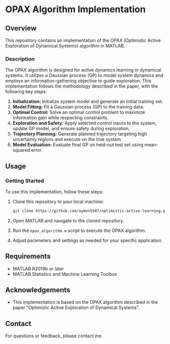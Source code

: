 # OPAX Algorithm Implementation

## Overview

This repository contains an implementation of the OPAX (Optimistic Active Exploration of Dynamical Systems) algorithm in MATLAB.

### Description

The OPAX algorithm is designed for active dynamics learning in dynamical systems. It utilizes a Gaussian process (GP) to model system dynamics and employs an information-gathering objective to guide exploration. This implementation follows the methodology described in the paper, with the following key steps:

1. **Initialization:** Initialize system model and generate an initial training set.
2. **Model Fitting:** Fit a Gaussian process (GP) to the training data.
3. **Optimal Control:** Solve an optimal control problem to maximize information gain while respecting constraints.
4. **Exploration and Safety:** Apply selected control inputs to the system, update GP model, and ensure safety during exploration.
5. **Trajectory Planning:** Generate planned trajectory targeting high uncertainty regions and execute on the true system.
6. **Model Evaluation:** Evaluate final GP on held-out test set using mean-squared error.

## Usage

### Getting Started

To use this implementation, follow these steps:

1. Clone this repository to your local machine:

    ```bash
    git clone https://github.com/aymen5507/optimistic-active-learning.git
    ```

2. Open MATLAB and navigate to the cloned repository.

3. Run the `opax_algorithm.m` script to execute the OPAX algorithm.

4. Adjust parameters and settings as needed for your specific application.

## Requirements

- MATLAB R2019b or later
- MATLAB Statistics and Machine Learning Toolbox

## Acknowledgements

- This implementation is based on the OPAX algorithm described in the paper "Optimistic Active Exploration of Dynamical Systems".

## Contact

For questions or feedback, please contact me.
